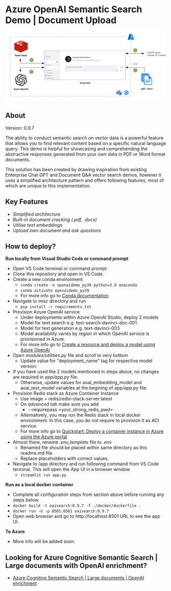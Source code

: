 # Azure OpenAI Semantic Search Demo | Document Upload

![](images/arch.png)

## About

Version: 0.9.7

The ability to conduct semantic search on vector data is a powerful feature that allows you to find relevant content based on a specific natural language query. This demo is helpful for showcasing and comprehending the abstractive responses generated from your own data in PDF or Word format documents.

This solution has been created by drawing inspiration from existing Enterprise Chat GPT and Document Q&A vector search demos, however it uses a simplified architecture pattern and offers following features, most of which are unique to this implementation.

## Key Features
- _Simplified architecture_
- _Built-in document cracking (.pdf, .docx)_
- _Utilise text embeddings_
- _Upload own document and ask questions_

## How to deploy?
**Run locally from Visual Studio Code or command prompt**
- Open VS Code terminal or command prompt.
- Clone this repository and open in VS Code.
- Create a new conda environment
    - ```conda create -n openaidemo_py39 python=3.9 anaconda```
    - ```conda activate openaidemo_py39```
    - For more info go to [Conda documentation](https://conda.io/projects/conda/en/latest/user-guide/tasks/manage-python.html) 
- Navigate to _misc_ directory and run 
    - ```pip install -r requirements.txt```
- Provision Azure OpenAI service
    - Under deployments within Azure OpenAI Studio, deploy 2 models
    - Model for text search e.g. text-search-davinci-doc-001
    - Model for text generation e.g. text-davinci-003
    - Model availability varies by region in which OpenAI service is provisioned in Azure.
    - For more info go to [Create a resource and deploy a model using Azure OpenAI](https://learn.microsoft.com/en-us/azure/cognitive-services/openai/how-to/create-resource)
- Open _modules/utilities.py_ file and scroll to very bottom
    - Update value for "deployment_name" tag for respective model version.
- If you have used the 2 models mentioned in steps above, no changes are required in _app/app.py_ file.
    - Otherwise, update values for aoai_embedding_model and aoai_text_model variables at the begining of app/app.py file.
- Provision Redis stack as Azure Container Instance
    - Use image = redis/redis-stack-server:latest
    - On _advanced tab_ make sure you add
        - --requirepass <your_strong_redis_pwd>
    - Alternatively, you may run the Redis stack in local docker environment. In this case, you do not require to provision it as ACI service.
    - For more info go to [Quickstart: Deploy a container instance in Azure using the Azure portal](https://learn.microsoft.com/en-us/azure/container-instances/container-instances-quickstart-portal)
- Almost there, rename _.env_template_ file to _.env_ 
    - Renamed file should be placed  within same directory as this readme.md file. 
    - Replace placeholders with correct values.    
- Navigate to /app directory and run following command from VS Code terminal. This will open the App UI in a browser window.
    - ```streamlit run app.py```

**Run as a local docker container**
- Complete all configuration steps from section above before running any steps below.
- ```docker build -t oaisearch:0.9.7 -f ./docker/dockerfile .```
- ```docker run -d -p 8501:8501 oaisearch:0.9.7```
- Open web browser and go to http://localhost:8501 URL to see the app UI.

**To Azure**
- More info will be added soon.

## Looking for Azure Cognitive Semantic Search | Large documents with OpenAI enrichment?
- [Azure Cognitive Semantic Search | Large documents | OpenAI enrichment](https://github.com/MaheshSQL/cognitive-semantic-search-openai-accelerator)